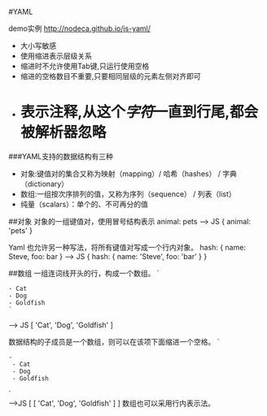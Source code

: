#YAML

demo实例
http://nodeca.github.io/js-yaml/ 	

- 大小写敏感
- 使用缩进表示层级关系
- 缩进时不允许使用Tab键,只运行使用空格
- 缩进的空格数目不重要,只要相同层级的元素左侧对齐即可
- # 表示注释,从这个*字符*一直到行尾,都会被解析器忽略

###YAML支持的数据结构有三种
- 对象:键值对的集合又称为映射（mapping）/ 哈希（hashes） / 字典（dictionary）
- 数组:一组按次序排列的值，又称为序列（sequence） / 列表（list）
- 纯量（scalars）：单个的、不可再分的值

##对象
对象的一组键值对，使用冒号结构表示
animal: pets --> JS { animal: 'pets' }

Yaml 也允许另一种写法，将所有键值对写成一个行内对象。
hash: { name: Steve, foo: bar }   --> JS { hash: { name: 'Steve', foo: 'bar' } }

##数组
一组连词线开头的行，构成一个数组。
`

    - Cat
    - Dog
    - Goldfish
    `

--> JS
[ 'Cat', 'Dog', 'Goldfish' ]

数据结构的子成员是一个数组，则可以在该项下面缩进一个空格。
`

    -
     - Cat
     - Dog
     - Goldfish    
`    
-->JS
[ [ 'Cat', 'Dog', 'Goldfish' ] ]
数组也可以采用行内表示法。